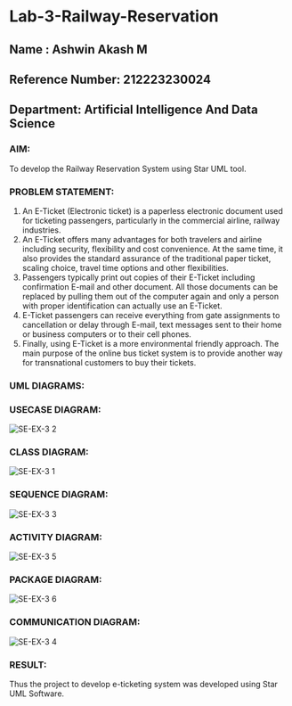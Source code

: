 # Lab-3-Railway-Reservation
## Name : Ashwin Akash M
## Reference Number: 212223230024
## Department: Artificial Intelligence And Data Science
### AIM:
To develop the Railway Reservation System using Star UML tool.
### PROBLEM STATEMENT:
1. An E-Ticket (Electronic ticket) is a paperless electronic document used for ticketing
passengers, particularly in the commercial airline, railway industries.
2. An E-Ticket offers many advantages for both travelers and airline including security,
flexibility and cost convenience. At the same time, it also provides the standard assurance of
the traditional paper ticket, scaling choice, travel time options and other flexibilities.
3. Passengers typically print out copies of their E-Ticket including confirmation E-mail
and other document. All those documents can be replaced by pulling them out of the computer
again and only a person with proper identification can actually use an E-Ticket.
4. E-Ticket passengers can receive everything from gate assignments to cancellation or
delay through E-mail, text messages sent to their home or business computers or to their cell
phones.
5. Finally, using E-Ticket is a more environmental friendly approach. The main purpose
of the online bus ticket system is to provide another way for transnational customers to buy
their tickets.
### UML DIAGRAMS:
### USECASE DIAGRAM:
![SE-EX-3 2](https://github.com/user-attachments/assets/d2f507e3-51fc-4e22-9648-2afff0ee032f)

### CLASS DIAGRAM:
![SE-EX-3 1](https://github.com/user-attachments/assets/37b3eb07-4891-436c-ad0f-fd9865290718)

### SEQUENCE DIAGRAM:
![SE-EX-3 3](https://github.com/user-attachments/assets/f206d96f-44b4-4013-9d68-88ad94a73fdd)

### ACTIVITY DIAGRAM:
![SE-EX-3 5](https://github.com/user-attachments/assets/b7b369af-e0a4-4bf4-9c73-c416a03635a0)

### PACKAGE DIAGRAM:
![SE-EX-3 6](https://github.com/user-attachments/assets/d18ebfd8-c193-4c71-9779-aba574490c2a)

### COMMUNICATION DIAGRAM:
![SE-EX-3 4](https://github.com/user-attachments/assets/c892649b-dc00-44f1-8c82-441f23d77637)

### RESULT:
Thus the project to develop e-ticketing system was developed using Star UML Software.
